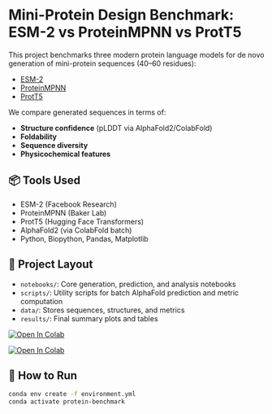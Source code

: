 
# Mini-Protein Design Benchmark: ESM-2 vs ProteinMPNN vs ProtT5

This project benchmarks three modern protein language models for de novo generation of mini-protein sequences (40–60 residues):

- [ESM-2](https://github.com/facebookresearch/esm)
- [ProteinMPNN](https://github.com/dauparas/ProteinMPNN)
- [ProtT5](https://github.com/agemagician/ProtTrans)

We compare generated sequences in terms of:
- **Structure confidence** (pLDDT via AlphaFold2/ColabFold)
- **Foldability**
- **Sequence diversity**
- **Physicochemical features**

## 📦 Tools Used
- ESM-2 (Facebook Research)
- ProteinMPNN (Baker Lab)
- ProtT5 (Hugging Face Transformers)
- AlphaFold2 (via ColabFold batch)
- Python, Biopython, Pandas, Matplotlib

## 🧪 Project Layout
- `notebooks/`: Core generation, prediction, and analysis notebooks
- `scripts/`: Utility scripts for batch AlphaFold prediction and metric computation
- `data/`: Stores sequences, structures, and metrics
- `results/`: Final summary plots and tables

[![Open In Colab](https://colab.research.google.com/assets/colab-badge.svg)](https://colab.research.google.com/github/your-username/mini_protein_benchmark/blob/main/notebooks/01_Colab_Template.ipynb)

[![Open In Colab](https://colab.research.google.com/assets/colab-badge.svg)](https://colab.research.google.com/github/your-username/mini_protein_benchmark/blob/main/notebooks/01_generate_sequences_ESM2.ipynb)


## 🚀 How to Run
```bash
conda env create -f environment.yml
conda activate protein-benchmark

